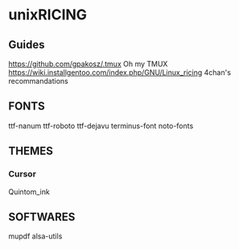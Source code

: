 # unixRICING

## Guides

https://github.com/gpakosz/.tmux Oh my TMUX 
https://wiki.installgentoo.com/index.php/GNU/Linux_ricing 4chan's recommandations

## FONTS

ttf-nanum
ttf-roboto
ttf-dejavu
terminus-font
noto-fonts

## THEMES

### Cursor

Quintom_ink

## SOFTWARES

mupdf
alsa-utils

